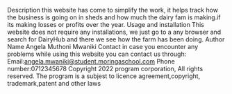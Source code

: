 Description this website has come to simplify the work, it helps track how the business is going on in sheds and how much the dairy fam is making.if its making losses or profits over the year.
Usage and installation This website does not require any installations, we just go to a any browser and search for DairyHub and there we see how the farm has been doing.
Author Name Angela Muthoni Mwaniki Contact in case you encounter any problems while using this website you can contact us through: Email:angela.mwaniki@student.moringaschool.com Phone number:0712345678 Copyright 2022 program corporation, All rights reserved. The program is a subjest to licence agreement,copyright, trademark,patent and other laws
